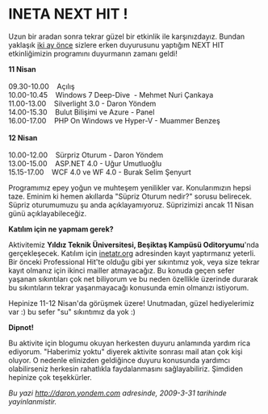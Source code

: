 # INETA NEXT HIT !
Uzun bir aradan sonra tekrar güzel bir etkinlik ile karşınızdayız.
Bundan yaklaşık [iki ay
önce](http://daron.yondem.com/tr/post/f7e4c07b-9773-44e0-8e38-74d60e175a9d)
sizlere erken duyurusunu yaptığım NEXT HIT etkinliğimizin programını
duyurmanın zamanı geldi!

**11 Nisan**\
\
09.30-10.00    Açılış\
 10.00-10.45    Windows 7 Deep-Dive  - Mehmet Nuri Çankaya\
 11.00-13.00    Silverlight 3.0 - Daron Yöndem\
14.00-15.30    Bulut Bilişimi ve Azure - Panel\
16.00-17.00    PHP On Windows ve Hyper-V - Muammer Benzeş\
\
**12 Nisan**\
\
10.00-12.00    Sürpriz Oturum - Daron Yöndem\
13.00-15.00    ASP.NET 4.0 - Uğur Umutluoğlu\
15.15-17.00    WCF 4.0 ve WF 4.0 - Burak Selim Şenyurt

Programımız epey yoğun ve muhteşem yenilikler var. Konularımızın hepsi
taze. Eminim ki hemen akıllarda "Süpriz Oturum nedir?" sorusu belirecek.
Süpriz oturumumuzu şu anda açıklayamıyoruz. Süprizimizi ancak 11 Nisan
günü açıklayabileceğiz.

**Katılım için ne yapmam gerek?**

Aktivitemiz **Yıldız Teknik Üniversitesi, Beşiktaş Kampüsü
Oditoryumu**'nda gerçekleşecek. Katılım için
[inetatr.org](http://inetatr.org/) adresinden kayıt yaptırmanız yeterli.
Bir önceki Professional Hit'te olduğu gibi yer sıkıntımız yok, veya size
tekrar kayıt olmanız için ikinci mailler atmayacağız. Bu konuda geçen
sefer yaşanan sıkıntıları çok net biliyorum ve bu neden özellikle
üzerinde durarak bu sıkıntıların tekrar yaşanmayacağı konusunda emin
olmanızı istiyorum.

Hepinize 11-12 Nisan'da görüşmek üzere! Unutmadan, güzel hediyelerimiz
var :) bu sefer "su" sıkıntımız da yok :)

**Dipnot!**

Bu aktivite için blogumu okuyan herkesten duyuru anlamında yardım rica
ediyorum. "Haberimiz yoktu" diyerek aktivite sonrası mail atan çok kişi
oluyor. O nedenle elinizden geldiğince duyuru konusunda yardımcı
olabilirseniz herkesin rahatlıkla faydalanmasını sağlayabiliriz.
Şimdiden hepinize çok teşekkürler.



*Bu yazi http://daron.yondem.com adresinde, 2009-3-31 tarihinde yayinlanmistir.*
